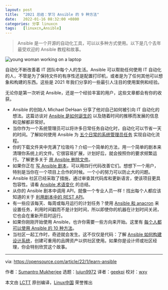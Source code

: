 ```yaml
---
layout: post
title:	"2021 总结：学习 Ansible 的 9 种方法"
date:	2022-01-16 08:32:00 +0800 
categories:	分享 linuxcn 
tags:	[linuxcn,Ansible]
---
```




> 
> Ansible 是一个开源的自动化工具，可以以多种方式使用。以下是几个去年最受欢迎的 Ansible 教程和故事。
> 
> 
> 


![](/Asserts/Images//attachment/album/202201/16/083241cliohvo1ii1nutig.jpg "young woman working on a laptop")


自动化不断改善着 IT 团队中每个人的生活。Ansible 可以帮助任何使用 IT 自动化的人，不管是为了保持文件的有序性还是配置打印机，或者是为了任何其他可以想象和构建的东西。这些是 2021 年我们分享的一些最引人注目的使用案例和经验。


无论你是第一次听说 Ansible，还是一个经验丰富的用户，这些文章都会有你的收获。


* Ansible 的创始人 Michael DeHaan 分享了他对自己如何被引向 IT 自动化的想法。这篇访谈对 [Ansible 是如何诞生的](https://opensource.com/article/21/2/ansible-origin-story) 以及随着时间的推移而发展的信息和见解都非常好。
* 当你作为一个系统管理员可以将许多日常任务自动化时，自动化可以节省一天的时间。了解如何使用 Ansible 为 [五个日常的系统管理员任务](https://opensource.com/article/21/3/ansible-sysadmin) 实现自动化流程。
* 你的下载文件夹中充满了垃圾吗？介绍一个简单的方法，用一个简单的剧本来清理你系统上的文件。它很容易扩展，计划好后，就会按照你的要求频繁运行。了解更多关于 [用 Ansible 删除文件](https://opensource.com/article/21/9/keep-folders-tidy-ansible)。
* 如果你正在 [写 Ansible 剧本](https://opensource.com/article/21/1/improve-ansible-play)，可以用四行代码改善它们。想想下一个用户，特别是当你在一个项目上合作的时候。一个小的努力可以防止大的问题。
* Ansible 社区已经采取了措施，通过审查其代码库和更新语言，使该项目更具包容性。请看 [Ansible 术语变化](https://opensource.com/article/21/5/inclusive-language-ansible) 的总结。
* 从你的 Ansible 剧本中调用 API，就像一个专业人员一样！找出每个人都应该知道的关于 [利用剧本中的 REST API](https://opensource.com/article/21/9/ansible-rest-apis)。
* 有一些应该每天、每周或每月运行的计划任务？使用 [Ansible 和 anacron](https://opensource.com/article/21/9/ansible-anacron-automation) 来设置任务，利用时间戳而不是计划时间，所以即使你的机器在计划时间关闭，它也会在重新开启时运行。
* 如果你刚刚开始使用 Ansible，也许你需要一些方向来开始。这里有 [每个人都可以使用 Ansible 的 10 种方法](https://opensource.com/article/21/1/ansible)。
* 当社区一起工作时，奇迹就会发生。这不仅仅是代码：了解 [Ansible 如何构建设计系统](https://opensource.com/article/21/4/ansible-community-logos)，创建可重用的品牌资产以供社区使用。如果你是设计师或社区经理，你会特别欣赏这个故事。




---


via: <https://opensource.com/article/22/1/learn-ansible>


作者：[Sumantro Mukherjee](https://opensource.com/users/sumantro) 选题：[lujun9972](https://github.com/lujun9972) 译者：[geekpi](https://github.com/geekpi) 校对：[wxy](https://github.com/wxy)


本文由 [LCTT](https://github.com/LCTT/TranslateProject) 原创编译，[Linux中国](https://linux.cn/) 荣誉推出
